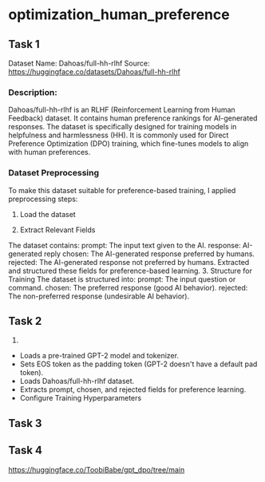 # optimization_human_preference
## Task 1
Dataset Name: Dahoas/full-hh-rlhf
Source: https://huggingface.co/datasets/Dahoas/full-hh-rlhf
### Description:
Dahoas/full-hh-rlhf is an RLHF (Reinforcement Learning from Human Feedback) dataset.
It contains human preference rankings for AI-generated responses.
The dataset is specifically designed for training models in helpfulness and harmlessness (HH).
It is commonly used for Direct Preference Optimization (DPO) training, which fine-tunes models to align with human preferences.

### Dataset Preprocessing
To make this dataset suitable for preference-based training, I applied preprocessing steps:

1. Load the dataset

2. Extract Relevant Fields

The dataset contains:
prompt: The input text given to the AI.
response: AI-generated reply
chosen: The AI-generated response preferred by humans.
rejected: The AI-generated response not preferred by humans.
Extracted and structured these fields for preference-based learning.
3. Structure for Training
The dataset is structured into:
prompt: The input question or command.
chosen: The preferred response (good AI behavior).
rejected: The non-preferred response (undesirable AI behavior).

## Task 2
1) 
- Loads a pre-trained GPT-2 model and tokenizer.
- Sets EOS token as the padding token (GPT-2 doesn't have a default pad
  token).
- Loads Dahoas/full-hh-rlhf dataset.
- Extracts prompt, chosen, and rejected fields for preference learning.
- Configure Training Hyperparameters
## Task 3
## Task 4
https://huggingface.co/ToobiBabe/gpt_dpo/tree/main 